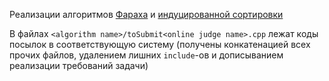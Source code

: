 Реализации алгоритмов [Фараха](http://www.cs.rutgers.edu/~farach/pubs/Suffix.pdf) и [индуцированной сортировки](https://local.ugene.unipro.ru/tracker/secure/attachment/12144/Linear+Suffix+Array+Construction+by+Almost+Pure+Induced-Sorting.pdf)

В файлах `<algorithm name>/toSubmit<online judge name>.cpp` лежат коды посылок в соответствующую систему (получены конкатенацией всех прочих файлов, удалением лишних `include`-ов и дописыванием реализации требований задачи)
